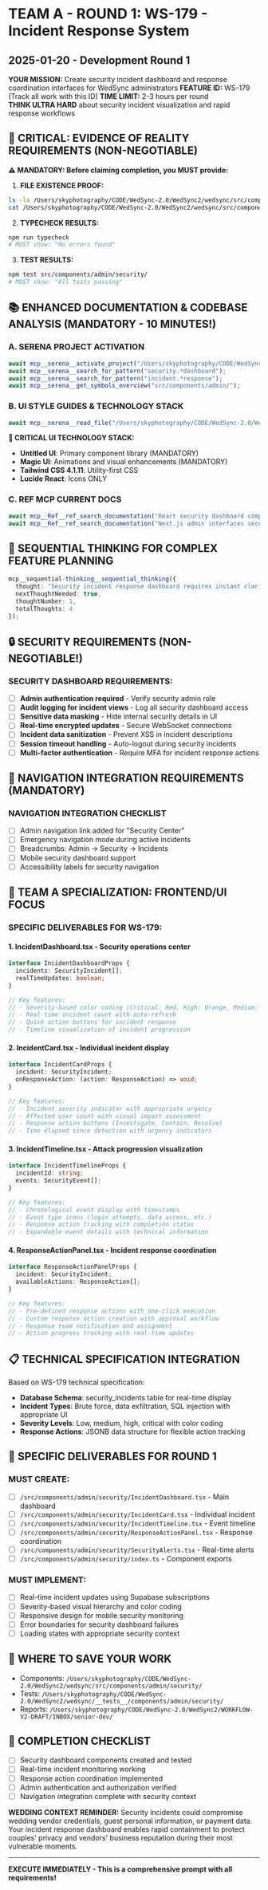 # TEAM A - ROUND 1: WS-179 - Incident Response System
## 2025-01-20 - Development Round 1

**YOUR MISSION:** Create security incident dashboard and response coordination interfaces for WedSync administrators
**FEATURE ID:** WS-179 (Track all work with this ID)
**TIME LIMIT:** 2-3 hours per round  
**THINK ULTRA HARD** about security incident visualization and rapid response workflows

## 🚨 CRITICAL: EVIDENCE OF REALITY REQUIREMENTS (NON-NEGOTIABLE)

**⚠️ MANDATORY: Before claiming completion, you MUST provide:**

1. **FILE EXISTENCE PROOF:**
```bash
ls -la /Users/skyphotography/CODE/WedSync-2.0/WedSync2/wedsync/src/components/admin/security/
cat /Users/skyphotography/CODE/WedSync-2.0/WedSync2/wedsync/src/components/admin/security/IncidentDashboard.tsx | head -20
```

2. **TYPECHECK RESULTS:**
```bash
npm run typecheck
# MUST show: "No errors found"
```

3. **TEST RESULTS:**
```bash
npm test src/components/admin/security/
# MUST show: "All tests passing"
```

## 📚 ENHANCED DOCUMENTATION & CODEBASE ANALYSIS (MANDATORY - 10 MINUTES!)

### A. SERENA PROJECT ACTIVATION
```typescript
await mcp__serena__activate_project("/Users/skyphotography/CODE/WedSync-2.0/WedSync2/wedsync");
await mcp__serena__search_for_pattern("security.*dashboard");
await mcp__serena__search_for_pattern("incident.*response");
await mcp__serena__get_symbols_overview("src/components/admin/");
```

### B. UI STYLE GUIDES & TECHNOLOGY STACK
```typescript
await mcp__serena__read_file("/Users/skyphotography/CODE/WedSync-2.0/WedSync2/WORKFLOW-V2-DRAFT/SAAS-UI-STYLE-GUIDE.md");
```

**🚨 CRITICAL UI TECHNOLOGY STACK:**
- **Untitled UI**: Primary component library (MANDATORY)
- **Magic UI**: Animations and visual enhancements (MANDATORY)  
- **Tailwind CSS 4.1.11**: Utility-first CSS
- **Lucide React**: Icons ONLY

### C. REF MCP CURRENT DOCS
```typescript
await mcp__Ref__ref_search_documentation("React security dashboard components real-time alerts");
await mcp__Ref__ref_search_documentation("Next.js admin interfaces security incident management");
```

## 🧠 SEQUENTIAL THINKING FOR COMPLEX FEATURE PLANNING

```typescript
mcp__sequential-thinking__sequential_thinking({
  thought: "Security incident response dashboard requires instant clarity during crisis: 1) Real-time incident alerts with severity color coding 2) Timeline view showing attack progression 3) Affected user/data visualization 4) Response action tracking with status updates 5) Communication tools for team coordination. UI must be readable under stress with clear call-to-action buttons.",
  nextThoughtNeeded: true,
  thoughtNumber: 1,
  totalThoughts: 4
});
```

## 🔒 SECURITY REQUIREMENTS (NON-NEGOTIABLE!)

### SECURITY DASHBOARD REQUIREMENTS:
- [ ] **Admin authentication required** - Verify security admin role
- [ ] **Audit logging for incident views** - Log all security dashboard access
- [ ] **Sensitive data masking** - Hide internal security details in UI
- [ ] **Real-time encrypted updates** - Secure WebSocket connections
- [ ] **Incident data sanitization** - Prevent XSS in incident descriptions
- [ ] **Session timeout handling** - Auto-logout during security incidents
- [ ] **Multi-factor authentication** - Require MFA for incident response actions

## 🧭 NAVIGATION INTEGRATION REQUIREMENTS (MANDATORY)

### NAVIGATION INTEGRATION CHECKLIST
- [ ] Admin navigation link added for "Security Center"
- [ ] Emergency navigation mode during active incidents
- [ ] Breadcrumbs: Admin → Security → Incidents
- [ ] Mobile security dashboard support
- [ ] Accessibility labels for security navigation

## 🎯 TEAM A SPECIALIZATION: FRONTEND/UI FOCUS

### SPECIFIC DELIVERABLES FOR WS-179:

#### 1. IncidentDashboard.tsx - Security operations center
```typescript
interface IncidentDashboardProps {
  incidents: SecurityIncident[];
  realTimeUpdates: boolean;
}

// Key features:
// - Severity-based color coding (Critical: Red, High: Orange, Medium: Yellow)
// - Real-time incident count with auto-refresh
// - Quick action buttons for incident response
// - Timeline visualization of incident progression
```

#### 2. IncidentCard.tsx - Individual incident display
```typescript
interface IncidentCardProps {
  incident: SecurityIncident;
  onResponseAction: (action: ResponseAction) => void;
}

// Key features:
// - Incident severity indicator with appropriate urgency
// - Affected user count with visual impact assessment
// - Response action buttons (Investigate, Contain, Resolve)
// - Time elapsed since detection with urgency indicators
```

#### 3. IncidentTimeline.tsx - Attack progression visualization
```typescript
interface IncidentTimelineProps {
  incidentId: string;
  events: SecurityEvent[];
}

// Key features:
// - Chronological event display with timestamps
// - Event type icons (login attempts, data access, etc.)
// - Response action tracking with completion status
// - Expandable event details with technical information
```

#### 4. ResponseActionPanel.tsx - Incident response coordination
```typescript
interface ResponseActionPanelProps {
  incident: SecurityIncident;
  availableActions: ResponseAction[];
}

// Key features:
// - Pre-defined response actions with one-click execution
// - Custom response action creation with approval workflow
// - Response team notification and assignment
// - Action progress tracking with real-time updates
```

## 📋 TECHNICAL SPECIFICATION INTEGRATION

Based on WS-179 technical specification:
- **Database Schema**: security_incidents table for real-time display
- **Incident Types**: Brute force, data exfiltration, SQL injection with appropriate UI
- **Severity Levels**: Low, medium, high, critical with color coding
- **Response Actions**: JSONB data structure for flexible action tracking

## 🎯 SPECIFIC DELIVERABLES FOR ROUND 1

### MUST CREATE:
- [ ] `/src/components/admin/security/IncidentDashboard.tsx` - Main dashboard
- [ ] `/src/components/admin/security/IncidentCard.tsx` - Individual incident
- [ ] `/src/components/admin/security/IncidentTimeline.tsx` - Event timeline
- [ ] `/src/components/admin/security/ResponseActionPanel.tsx` - Response coordination
- [ ] `/src/components/admin/security/SecurityAlerts.tsx` - Real-time alerts
- [ ] `/src/components/admin/security/index.ts` - Component exports

### MUST IMPLEMENT:
- [ ] Real-time incident updates using Supabase subscriptions
- [ ] Severity-based visual hierarchy and color coding
- [ ] Responsive design for mobile security monitoring
- [ ] Error boundaries for security dashboard failures
- [ ] Loading states with appropriate security context

## 💾 WHERE TO SAVE YOUR WORK
- Components: `/Users/skyphotography/CODE/WedSync-2.0/WedSync2/wedsync/src/components/admin/security/`
- Tests: `/Users/skyphotography/CODE/WedSync-2.0/WedSync2/wedsync/__tests__/components/admin/security/`
- Reports: `/Users/skyphotography/CODE/WedSync-2.0/WedSync2/WORKFLOW-V2-DRAFT/INBOX/senior-dev/`

## 🏁 COMPLETION CHECKLIST
- [ ] Security dashboard components created and tested
- [ ] Real-time incident monitoring working
- [ ] Response action coordination implemented
- [ ] Admin authentication and authorization verified
- [ ] Navigation integration complete with security context

**WEDDING CONTEXT REMINDER:** Security incidents could compromise wedding vendor credentials, guest personal information, or payment data. Your incident response dashboard enables rapid containment to protect couples' privacy and vendors' business reputation during their most vulnerable moments.

---

**EXECUTE IMMEDIATELY - This is a comprehensive prompt with all requirements!**